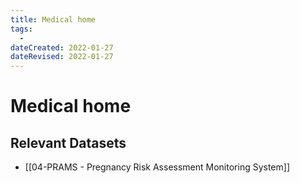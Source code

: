 ```yaml
---
title: Medical home
tags:
  - 
dateCreated: 2022-01-27
dateRevised: 2022-01-27
---
```

# Medical home
## Relevant Datasets
- [[04-PRAMS - Pregnancy Risk Assessment Monitoring System]]